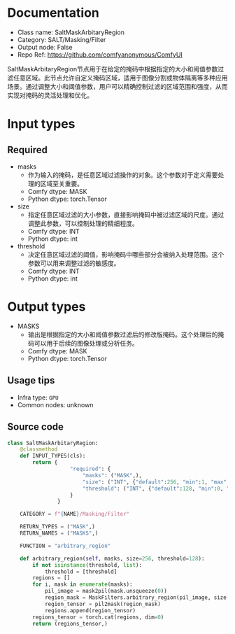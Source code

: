 
# Documentation
- Class name: SaltMaskArbitaryRegion
- Category: SALT/Masking/Filter
- Output node: False
- Repo Ref: https://github.com/comfyanonymous/ComfyUI

SaltMaskArbitaryRegion节点用于在给定的掩码中根据指定的大小和阈值参数过滤任意区域。此节点允许自定义掩码区域，适用于图像分割或物体隔离等多种应用场景。通过调整大小和阈值参数，用户可以精确控制过滤的区域范围和强度，从而实现对掩码的灵活处理和优化。

# Input types
## Required
- masks
    - 作为输入的掩码，是任意区域过滤操作的对象。这个参数对于定义需要处理的区域至关重要。
    - Comfy dtype: MASK
    - Python dtype: torch.Tensor
- size
    - 指定任意区域过滤的大小参数，直接影响掩码中被过滤区域的尺度。通过调整此参数，可以控制处理的精细程度。
    - Comfy dtype: INT
    - Python dtype: int
- threshold
    - 决定任意区域过滤的阈值，影响掩码中哪些部分会被纳入处理范围。这个参数可以用来调整过滤的敏感度。
    - Comfy dtype: INT
    - Python dtype: int

# Output types
- MASKS
    - 输出是根据指定的大小和阈值参数过滤后的修改版掩码。这个处理后的掩码可以用于后续的图像处理或分析任务。
    - Comfy dtype: MASK
    - Python dtype: torch.Tensor


## Usage tips
- Infra type: `GPU`
- Common nodes: unknown


## Source code
```python
class SaltMaskArbitaryRegion:
    @classmethod
    def INPUT_TYPES(cls):
        return {
                    "required": {
                        "masks": ("MASK",),
                        "size": ("INT", {"default":256, "min":1, "max":4096, "step":1}),
                        "threshold": ("INT", {"default":128, "min":0, "max":255, "step":1}),
                    }
                }

    CATEGORY = f"{NAME}/Masking/Filter"

    RETURN_TYPES = ("MASK",)
    RETURN_NAMES = ("MASKS",)

    FUNCTION = "arbitrary_region"

    def arbitrary_region(self, masks, size=256, threshold=128):
        if not isinstance(threshold, list):
            threshold = [threshold]
        regions = []
        for i, mask in enumerate(masks):
            pil_image = mask2pil(mask.unsqueeze(0))
            region_mask = MaskFilters.arbitrary_region(pil_image, size, int(threshold[i if i < len(threshold) else -1]))
            region_tensor = pil2mask(region_mask)
            regions.append(region_tensor)
        regions_tensor = torch.cat(regions, dim=0)
        return (regions_tensor,)

```
